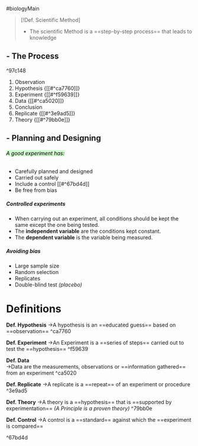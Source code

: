 #biologyMain 


> [!Def. Scientific Method]
> - The scientific Method is a ==step-by-step process== that leads to knowledge

## - The Process

^97c148

1. Observation
2. Hypothesis {[[#^ca7760]]}
3. Experiment {[[#^f59639]]} 
4. Data {[[#^ca5020]]}
5. Conclusion
6. Replicate {[[#^3e9ad5]]}
7. Theory {[[#^79bb0e]]}

## - Planning and Designing
###### <mark style="background: #BBFABBA6;">A good experiment has:</mark>
- Carefully planned and designed
- Carried out safely
- Include a control [[#^67bd4d]]
- Be free from bias
##### Controlled experiments
- When carrying out an experiment, all conditions should be kept the same except the one being tested.
- The **independent variable** are the conditions kept constant.
- The **dependent variable** is the variable being measured.
##### Avoiding bias
- Large sample size
- Random selection
- Replicates
- Double-blind test *(placebo)*
# Definitions

 **Def. Hypothesis**
 ->A hypothesis is an ==educated guess== based on ==observation==
^ca7760

 **Def. Experiment** 
 ->An Experiment is a ==series of steps== carried out to test the ==hypothesis==
^f59639

 **Def. Data**  
 ->Data are the measurements, observations or ==information gathered== from an experiment
^ca5020

 **Def. Replicate** 
 ->A replicate is a ==repeat== of an experiment or procedure
^3e9ad5

 **Def. Theory**
 ->A theory is a ==hypothesis== that is ==supported by experimentation==
 *(A Principle is a proven theory)*
^79bb0e

 **Def. Control**
 ->A control is a ==standard== against which the ==experiment is compared== 

^67bd4d

